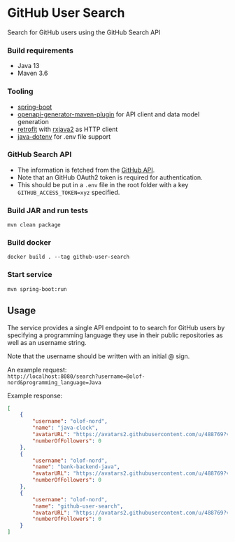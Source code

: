 # GitHub User Search

Search for GitHub users using the GitHub Search API

### Build requirements
- Java 13
- Maven 3.6

### Tooling
- [spring-boot](https://github.com/spring-projects/spring-boot)
- [openapi-generator-maven-plugin](https://github.com/OpenAPITools/openapi-generator/tree/master/modules/openapi-generator-maven-plugin) for API client and data model generation
- [retrofit](https://github.com/square/retrofit) with [rxjava2](https://github.com/square/retrofit/tree/master/retrofit-adapters/rxjava2) as HTTP client 
- [java-dotenv](https://github.com/cdimascio/java-dotenv) for .env file support

### GitHub Search API
- The information is fetched from the [GitHub API](https://developer.github.com).
- Note that an GitHub OAuth2 token is required for authentication. 
- This should be put in a `.env` file in the root folder with a key `GITHUB_ACCESS_TOKEN=xyz` specified.

### Build JAR and run tests
`mvn clean package`  

### Build docker  
`docker build . --tag github-user-search`

### Start service
`mvn spring-boot:run`

## Usage
The service provides a single API endpoint to to search for GitHub users by specifying a programming language 
they use in their public repositories as well as an username string.

Note that the username should be written with an initial @ sign.

An example request:  
`http://localhost:8080/search?username=@olof-nord&programming_language=Java`

Example response:
```json
[
    {
        "username": "olof-nord",
        "name": "java-clock",
        "avatarURL": "https://avatars2.githubusercontent.com/u/488769?v=4",
        "numberOfFollowers": 0
    },
    {
        "username": "olof-nord",
        "name": "bank-backend-java",
        "avatarURL": "https://avatars2.githubusercontent.com/u/488769?v=4",
        "numberOfFollowers": 0
    },
    {
        "username": "olof-nord",
        "name": "github-user-search",
        "avatarURL": "https://avatars2.githubusercontent.com/u/488769?v=4",
        "numberOfFollowers": 0
    }
]
```
